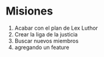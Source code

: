 # Misiones

1. Acabar con el plan de Lex Luthor
2. Crear la liga de la justicia
3. Buscar nuevos miembros
4. agregando un feature